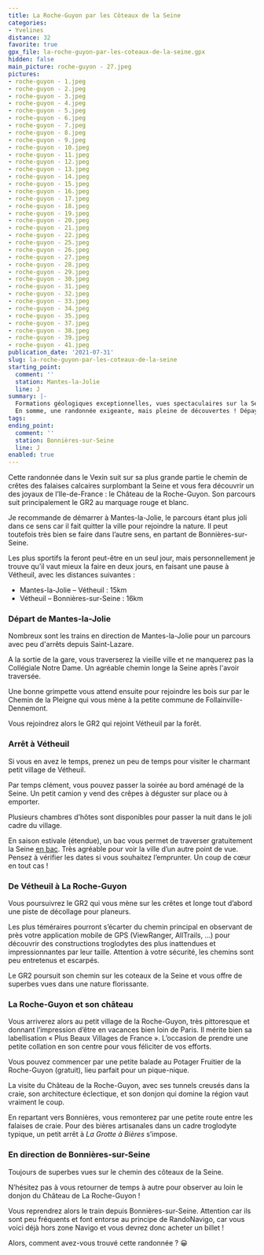 ```yaml
---
title: La Roche-Guyon par les Côteaux de la Seine
categories:
- Yvelines
distance: 32
favorite: true
gpx_file: la-roche-guyon-par-les-coteaux-de-la-seine.gpx
hidden: false
main_picture: roche-guyon - 27.jpeg
pictures:
- roche-guyon - 1.jpeg
- roche-guyon - 2.jpeg
- roche-guyon - 3.jpeg
- roche-guyon - 4.jpeg
- roche-guyon - 5.jpeg
- roche-guyon - 6.jpeg
- roche-guyon - 7.jpeg
- roche-guyon - 8.jpeg
- roche-guyon - 9.jpeg
- roche-guyon - 10.jpeg
- roche-guyon - 11.jpeg
- roche-guyon - 12.jpeg
- roche-guyon - 13.jpeg
- roche-guyon - 14.jpeg
- roche-guyon - 15.jpeg
- roche-guyon - 16.jpeg
- roche-guyon - 17.jpeg
- roche-guyon - 18.jpeg
- roche-guyon - 19.jpeg
- roche-guyon - 20.jpeg
- roche-guyon - 21.jpeg
- roche-guyon - 22.jpeg
- roche-guyon - 25.jpeg
- roche-guyon - 26.jpeg
- roche-guyon - 27.jpeg
- roche-guyon - 28.jpeg
- roche-guyon - 29.jpeg
- roche-guyon - 30.jpeg
- roche-guyon - 31.jpeg
- roche-guyon - 32.jpeg
- roche-guyon - 33.jpeg
- roche-guyon - 34.jpeg
- roche-guyon - 35.jpeg
- roche-guyon - 37.jpeg
- roche-guyon - 38.jpeg
- roche-guyon - 39.jpeg
- roche-guyon - 41.jpeg
publication_date: '2021-07-31'
slug: la-roche-guyon-par-les-coteaux-de-la-seine
starting_point:
  comment: ''
  station: Mantes-la-Jolie
  line: J
summary: |-
  Formations géologiques exceptionnelles, vues spectaculaires sur la Seine, patrimoine historique surprenant, constructions troglodytes, une flore riche et variée… et du dénivelé !
  En somme, une randonnée exigeante, mais pleine de découvertes ! Dépaysement garanti.
tags:
ending_point:
  comment: ''
  station: Bonnières-sur-Seine
  line: J
enabled: true
---
```


Cette randonnée dans le Vexin suit sur sa plus grande partie le chemin de crêtes des falaises calcaires surplombant la Seine et vous fera découvrir un des joyaux de l’Ile-de-France : le Château de la Roche-Guyon. Son parcours suit principalement le GR2 au marquage rouge et blanc.

Je recommande de démarrer à Mantes-la-Jolie, le parcours étant plus joli dans ce sens car il fait quitter la ville pour rejoindre la nature. Il peut toutefois très bien se faire dans l’autre sens, en
partant de Bonnières-sur-Seine.

Les plus sportifs la feront peut-être en un seul jour, mais personnellement je trouve qu’il vaut mieux la faire en deux jours, en faisant une pause à Vétheuil, avec les distances suivantes :

* Mantes-la-Jolie – Vétheuil : 15km
* Vétheuil – Bonnières-sur-Seine : 16km

### Départ de Mantes-la-Jolie

Nombreux sont les trains en direction de Mantes-la-Jolie pour un parcours avec peu d'arrêts depuis Saint-Lazare.

A la sortie de la gare, vous traverserez la vieille ville et ne manquerez pas la Collégiale Notre Dame. Un agréable chemin longe la Seine après l'avoir traversée.

Une bonne grimpette vous attend ensuite pour rejoindre les bois sur par le Chemin de la Pleigne qui vous mène à la petite commune de Follainville-Dennemont.

Vous rejoindrez alors le GR2 qui rejoint Vétheuil par la forêt.

### Arrêt à Vétheuil

Si vous en avez le temps, prenez un peu de temps pour visiter le charmant petit village de Vétheuil.

Par temps clément, vous pouvez passer la soirée au bord aménagé de la Seine. Un petit camion y vend des crêpes à déguster sur place ou à emporter.

Plusieurs chambres d’hôtes sont disponibles pour passer la nuit
dans le joli cadre du village.

En saison estivale (étendue), un bac vous permet de traverser gratuitement la Seine [en bac](https://mairie-vetheuil.fr/services-et-demarches/transport/le-bac-saison-2021). Très agréable pour voir la ville d’un autre point de vue. Pensez à vérifier les dates si vous souhaitez l’emprunter. Un coup de cœur en tout cas !

### De Vétheuil à La Roche-Guyon

Vous poursuivrez le GR2 qui vous mène sur les crêtes et longe
tout d’abord une piste de décollage pour planeurs.

Les plus téméraires pourront s’écarter du chemin principal en observant de près votre application mobile de GPS (ViewRanger, AllTrails, …) pour découvrir des constructions troglodytes des plus inattendues et impressionnantes par leur taille. Attention à votre sécurité, les chemins sont peu entretenus et escarpés.

Le GR2 poursuit son chemin sur les coteaux de la Seine et vous offre de superbes vues dans une nature florissante.

### La Roche-Guyon et son château

Vous arriverez alors au petit village de la Roche-Guyon, très pittoresque et donnant l’impression d’être en vacances bien loin
de Paris. Il mérite bien sa labellisation « Plus Beaux Villages de France ».
L’occasion de prendre une petite collation en son centre pour vous féliciter de vos efforts.

Vous pouvez commencer par une petite balade au Potager Fruitier de la Roche-Guyon (gratuit), lieu parfait pour un pique-nique.

La visite du Château de la Roche-Guyon, avec ses tunnels creusés dans la craie, son architecture éclectique, et son donjon qui domine la région vaut vraiment le coup.

En repartant vers Bonnières, vous remonterez par une petite route entre les falaises de craie.
Pour des bières artisanales dans un cadre troglodyte typique, un petit arrêt à
*La Grotte à Bières* s’impose.

### En direction de Bonnières-sur-Seine

Toujours de superbes vues sur le chemin des côteaux de la Seine.

N’hésitez pas à vous retourner de temps à autre pour observer au loin le donjon du Château de La Roche-Guyon !

Vous reprendrez alors le train depuis Bonnières-sur-Seine. Attention car ils sont peu fréquents et font entorse au principe de RandoNavigo, car vous voici déjà hors zone Navigo et vous devrez donc acheter un billet !

Alors, comment avez-vous trouvé cette randonnée ? 😀
